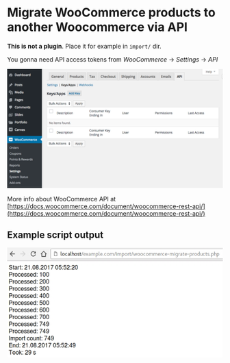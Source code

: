# Migrate WooCommerce products to another Woocommerce via API

**This is not a plugin**. Place it for example in `import/` dir.

You gonna need API access tokens from *WooCommerce* -> *Settings* -> *API*

![](wc-api-settings.png)

More info about WooCommerce API at
[https://docs.woocommerce.com/document/woocommerce-rest-api/](https://docs.woocommerce.com/document/woocommerce-rest-api/)

## Example script output
![](screenshot.jpg)
